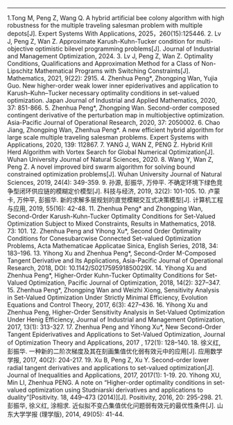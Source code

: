 ---
1.Tong M, Peng Z, Wang Q. A hybrid artificial bee colony algorithm with high robustness for the multiple traveling salesman problem with multiple depots[J]. Expert Systems With Applications, 2025，260(15):125446.
2. Lv J, Peng Z, Wan Z. Approximate Karush-Kuhn-Tucker condition for multi-objective optimistic bilevel programming problems[J]. Journal of Industrial and Management Optimization, 2024.
3. Lv J, Peng Z, Wan Z. Optimality Conditions, Qualifications and Approximation Method for a Class of Non-Lipschitz Mathematical Programs with Switching Constraints[J]. Mathematics, 2021, 9(22): 2915.
4. Zhenhua Peng*, Zhongping Wan, Yujia Guo. New higher-order weak lower inner epiderivatives and application to Karush–Kuhn–Tucker necessary optimality conditions in set-valued optimization. Japan Journal of Industrial and Applied Mathematics, 2020, 37: 851-866.
5. Zhenhua Peng*, Zhongping Wan. Second-order composed contingent derivative of the perturbation map in multiobjective optimization. Asia-Pacific Journal of Operational Research, 2020, 37: 2050002.
6. Chao Jiang, Zhongping Wan, Zhenhua Peng*. A new efficient hybrid algorithm for large scale multiple traveling salesman problems. Expert Systems with Applications, 2020, 139: 112867.
7. YANG J, WAN Z, PENG Z. Hybrid Krill Herd Algorithm with Vortex Search for Global Numerical Optimization[J]. Wuhan University Journal of Natural Sciences, 2020.
8. Wang Y, Wan Z, Peng Z. A novel improved bird swarm algorithm for solving bound constrained optimization problems[J]. Wuhan University Journal of Natural Sciences, 2019, 24(4): 349-359.
9. 孙源, 彭振华, 万仲平. 不确定环境下绿色竞争型闭环供应链的模糊定价模型[J]. 科技与经济, 2019, 32(2): 101-105.
10. 卢蒙卡, 万仲平, 彭振华. 新的求解多层规划的直觉模糊交互式决策模型[J]. 计算机工程与应用, 2019, 55(16): 42-48.
11. Zhenhua Peng* and Zhongping Wan, Second-Order Karush-Kuhn-Tucker Optimality Conditions for Set-Valued Optimization Subject to Mixed Constraints, Results in Mathematics, 2018. 73: 101.
12. Zhenhua Peng and Yihong Xu*, Second Order Optimality Conditions for Conesubarcwise Connected Set-valued Optimization Problems, Acta Mathematicae Applicatae Sinica, English Series, 2018, 34: 183–196.
13. Yihong Xu and Zhenhua Peng*, Second-Order M-Composed Tangent Derivative and Its Applications, Asia-Pacific Journal of Operational Research, 2018, DOI: 10.1142/S021759591850029X.
14. Yihong Xu and Zhenhua Peng*, Higher-Order Kuhn-Tucker Optimality Conditions for Set-Valued Optimization, Pacific Journal of Optimization, 2018, 14(2): 327–347.
15. Zhenhua Peng*, Zhongping Wan and Weizhi Xiong, Sensitivity Analysis in Set-Valued Optimization Under Strictly Minimal Efficiency, Evolution Equations and Control Theory, 2017, 6(3): 427–436.
16. Yihong Xu and Zhenhua Peng, Higher-Order Sensitivity Analysis in Set-Valued Optimization Under Henig Efficiency, Journal of Industrial and Management Optimization, 2017, 13(1): 313-327.
17. Zhenhua Peng and Yihong Xu*, New Second-Order Tangent Epiderivatives and Applications to Set-Valued Optimization, Journal of Optimization Theory and Applications, 2017 , 172(1): 128–140.
18. 徐义红, 彭振华. 一种新的二阶次梯度及其在刻画集值优化弱有效元中的应用[J]. 应用数学学报, 2017, 40(2): 204-217.
19. Xu B, Peng Z, Xu Y. Second-order lower radial tangent derivatives and applications to set-valued optimization[J]. Journal of Inequalities and Applications, 2017, 2017(1): 1-19.
20. Yihong XU, Min LI, Zhenhua PENG. A note on “Higher-order optimality conditions in set-valued optimization using Studniarski derivatives and applications to duality”[Positivity. 18, 449–473 (2014)][J]. Positivity, 2016, 20: 295-298.
21. 彭振华, 徐义红, 涂相求. 近似拟不变凸集值优化问题弱有效元的最优性条件[J]. 山东大学学报 (理学版), 2014, 49(05): 41-44.
